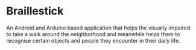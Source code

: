 # Braillestick

An Android and Arduino based application that helps the visually impaired to take a walk around the neighborhood and meanwhile helps
them to recognise certain objects and people they encounter in their daily life.
